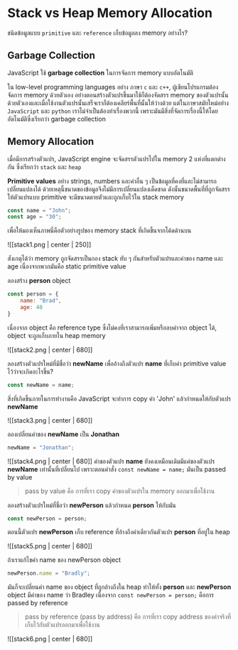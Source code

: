 # Stack vs Heap Memory Allocation

ชนิดข้อมูลแบบ `primitive` และ `reference` เก็บข้อมูลลง memory อย่างไร?

## Garbage Collection

JavaScript ใช้ **garbage collection** ในการจัดการ memory แบบอัตโนมัติ

ใน low-level programming languages อย่าง ภาษา `c` และ `c++`, ผู้เขียนโปรแกรมต้องจัดการ memory ด้วยตัวเอง อย่างตอนสร้างตัวแปรขึ้นมาใช้ก็ต้องจัดสรร memory ของตัวแปรนั้นด้วยตัวเองและเมื่อใช้งานตัวแปรนั้นเสร็จเราก็ต้องเคลียร์พื้นที่นั้นให้ว่างด้วย แต่ในภาษาสมัยใหม่อย่าง `JavaScript` และ `python` เราไม่จำเป็นต้องทำเรื่องพวกนี้ เพราะมันมีสิ่งที่จัดการเรื่องนี้ให้โดยอัตโนมัติซึ่งเรียกว่า garbage collection

## Memory Allocation

เมื่อมีการสร้างตัวแปร, JavaScript engine จะจัดสรรตัวแปรไปใน memory 2 แห่งที่แตกต่างกัน ซึ่งเรียกว่า `stack` และ `heap` 

**Primitive values** อย่าง strings, numbers และค่าอื่น ๆ เป็นข้อมูลที่คงที่และไม่สามารถเปลี่ยนแปลงได้  ด้วยเหตุนี้ขนาดของข้อมูลจึงไม่มีการเปลี่ยนแปลงเด็ดขาด ดังนั้นขนาดพื้นที่ที่ถูกจัดสรรให้ตัวแปรแบบ primitive จะมีขนาดตายตัวและถูกเก็บไว้ใน stack memory

```javascript
const name = "John";
const age = "30";
```

เพื่อให้มองเห็นภาพนี่คือตัวอย่างรูปของ memory stack ที่เกิดขึ้นจากโค้ดด้านบน

![[stack1.png | center | 250]]

สังเกตุได้ว่า memory ถูกจัดสรรเป็นกอง stack ทับ ๆ กันสำหรับตัวแปรและค่าของ name และ age เนื่องจากพวกมันคือ static primitive value 

ลองสร้าง **person** object
```javascript
const person = {
	name: "Brad",
	age: 40
}
```
เนื่องจาก object คือ reference type ซึ่งไม่คงที่เราสามารถเพิ่มหรือลบค่าจาก object ได้, object จะถูกเก็บภายใน heap memory

![[stack2.png | center | 680]]

ลองสร้างตัวแปรใหม่ที่มีชื่อว่า **newName** เพื่ออ้างถึงตัวแปร **name** ที่เก็บค่า primitive value ไว้ว่าจะเกิดอะไรขึ้น?
```javascript
const newName = name;
```
สิ่งที่เกิดขึ้นภายในการทำงานคือ JavaScript จะทำการ copy ค่า 'John' แล้วกำหนดให้กับตัวแปร **newName**

![[stack3.png | center | 680]]

ลองเปลี่ยนค่าของ **newName** เป็น **Jonathan**

```javascript
newName = "Jonathan";
```

![[stack4.png | center | 680]]
ค่าของตัวแปร **name** ยังคงเหมือนเดิมมีแค่ของตัวแปร **newName** เท่านั้นที่เปลี่ยนไป เพราะตอนคำสั่ง `const newName = name;` มันเป็น passed by value
> pass by value คือ การที่เรา copy ค่าของตัวแปรใน memory ออกมาเพื่อใช้งาน

ลองสร้างตัวแปรใหม่ที่ชื่อว่า **newPerson** แล้วกำหนด **person** ให้กับมัน
```javascript
const newPerson = person;
```

ตอนนี้ตัวแปร **newPerson** เก็บ reference ที่อ้างถึงค่าเดียวกันตัวแปร **person** ที่อยู่ใน heap

![[stack5.png | center | 680]]

ถ้าเราแก้ไขค่า name ของ newPerson object
```javascript
newPerson.name = "Bradly";
```
มันก็จะเปลี่ยนค่า name ของ object ที่ถูกอ้างถึงใน heap ทำให้ทั้ง **person** และ **newPerson** object มีค่าของ name ว่า Bradley เนื่องจาก `const newPerson = person;` คือการ passed by reference
> pass by reference (pass by address) คือ การที่เรา copy address ของค่าจริงที่เก็บไว้กับตัวแปรออกมาเพื่อใช้งาน

![[stack6.png | center | 680]]


